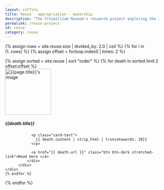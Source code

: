 ```yaml
---
layout: coffins
title: Reuse - appropriation - ownership
description: "The Fitzwilliam Museum's research project exploring the implications of modification and reuse of material culture in ancient Egypt"
permalink: /reuse-project
id: reuse
category: reuse
---
```

{% assign rows = site.reuse.size | divided_by: 2.0 | ceil %}
{% for i in (1..rows) %}
  {% assign offset = forloop.index0 | times: 2 %}
  <div class="row">
  {% assign sorted = site.reuse | sort:"order" %}
  {% for death in sorted limit:2 offset:offset %}
     <div class="col-md-6 mt-3">
          <div class="card h-100">
              <div class="card-body">
              <img class="align-self-center mr-3 rounded-circle float-end thumb-post" src="{{death.image}}"
                             alt="{{page.title}}'s image" height="150" width="150">
                <h5 class="card-title">{{death.title}}</h5>

                <p class="card-text">
                  {{ death.content | strip_html | truncatewords: 20}}
                </p>

                <a href="{{ death.url }}" class="btn btn-dark stretched-link">Read more </a>
              </div>
          </div>
    </div>
    {% endfor %}
  </div>
{% endfor %}
